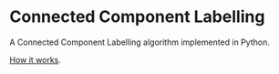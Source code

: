 Connected Component Labelling
=============================

A Connected Component Labelling algorithm implemented in Python.

[How it works](https://jacklj.github.io/ccl/).

